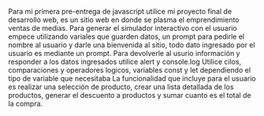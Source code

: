Para mi primera pre-entrega de javascript utilice mi proyecto final de desarrollo web, es un sitio web en donde se plasma el emprendimiento ventas de medias. 
Para generar el simulador interactivo con el usuario empece utilizando variales que guarden datos, un prompt para pedirle el nombre al usuario y darle una bienvenida al sitio, todo dato ingresado por el usuario es mediante un prompt. 
Para devolverle al usurio información y responder a los datos ingresados utilice alert y console.log 
Utilice cilos, comparaciones y operadores logicos, variables const y let dependiendo el tipo de variable que necesitaba
La funcionalidad que incluye para el usuario es realizar una selección de producto, crear una lista detallada de los productos, generar el descuento a productos y sumar cuanto es el total de la compra.
